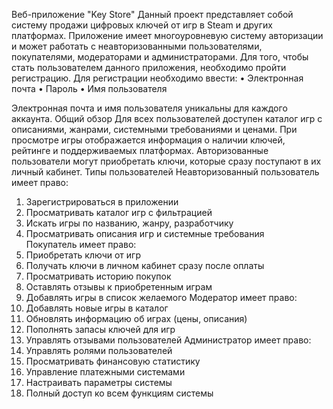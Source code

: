 Веб-приложение "Key Store"
Данный проект представляет собой систему продажи цифровых ключей от игр в Steam и других платформах. Приложение имеет многоуровневую систему авторизации и может работать с неавторизованными пользователями, покупателями, модераторами и администраторами. Для того, чтобы стать пользователем данного приложения, необходимо пройти регистрацию. Для регистрации необходимо ввести:
•	Электронная почта
•	Пароль
•	Имя пользователя

Электронная почта и имя пользователя уникальны для каждого аккаунта.
Общий обзор
Для всех пользователей доступен каталог игр с описаниями, жанрами, системными требованиями и ценами. При просмотре игры отображается информация о наличии ключей, рейтинге и поддерживаемых платформах. Авторизованные пользователи могут приобретать ключи, которые сразу поступают в их личный кабинет.
Типы пользователей
Неавторизованный пользователь имеет право:
1.	Зарегистрироваться в приложении
2.	Просматривать каталог игр с фильтрацией
3.	Искать игры по названию, жанру, разработчику
4.	Просматривать описания игр и системные требования
 
Покупатель имеет право:
1.	Приобретать ключи от игр
2.	Получать ключи в личном кабинет сразу после оплаты
3.	Просматривать историю покупок
4.	Оставлять отзывы к приобретенным играм
5.	Добавлять игры в список желаемого
Модератор имеет право:
1.	Добавлять новые игры в каталог
2.	Обновлять информацию об играх (цены, описания)
3.	Пополнять запасы ключей для игр
4.	Управлять отзывами пользователей
Администратор имеет право:
1.	Управлять ролями пользователей
2.	Просматривать финансовую статистику
3.	Управление платежными системами
4.	Настраивать параметры системы
5.	Полный доступ ко всем функциям системы
